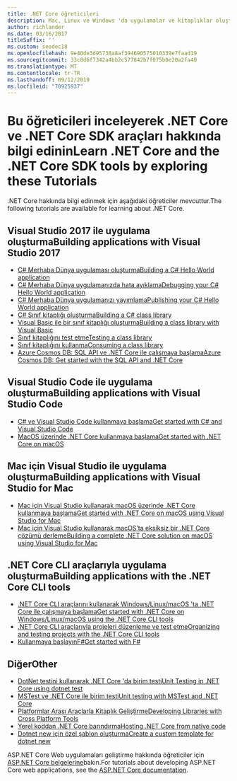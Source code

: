 ```yaml
---
title: .NET Core öğreticileri
description: Mac, Linux ve Windows 'da uygulamalar ve kitaplıklar oluşturmak için .NET Core 'u öğrenmeye yönelik öğreticileri izleyin.
author: richlander
ms.date: 03/16/2017
titleSuffix: ''
ms.custom: seodec18
ms.openlocfilehash: 9e40de3d95738a8af394690575010339e7faad19
ms.sourcegitcommit: 33c8d6f7342a4bb2c577842b7f075b0e20a2fa40
ms.translationtype: MT
ms.contentlocale: tr-TR
ms.lasthandoff: 09/12/2019
ms.locfileid: "70925937"
---
```

# <a name="learn-net-core-and-the-net-core-sdk-tools-by-exploring-these-tutorials"></a><span data-ttu-id="3bef9-103">Bu öğreticileri inceleyerek .NET Core ve .NET Core SDK araçları hakkında bilgi edinin</span><span class="sxs-lookup"><span data-stu-id="3bef9-103">Learn .NET Core and the .NET Core SDK tools by exploring these Tutorials</span></span>

<span data-ttu-id="3bef9-104">.NET Core hakkında bilgi edinmek için aşağıdaki öğreticiler mevcuttur.</span><span class="sxs-lookup"><span data-stu-id="3bef9-104">The following tutorials are available for learning about .NET Core.</span></span>

## <a name="building-applications-with-visual-studio-2017"></a><span data-ttu-id="3bef9-105">Visual Studio 2017 ile uygulama oluşturma</span><span class="sxs-lookup"><span data-stu-id="3bef9-105">Building applications with Visual Studio 2017</span></span>

- [<span data-ttu-id="3bef9-106">C# Merhaba Dünya uygulaması oluşturma</span><span class="sxs-lookup"><span data-stu-id="3bef9-106">Building a C# Hello World application</span></span>](with-visual-studio.md)
- [<span data-ttu-id="3bef9-107">C# Merhaba Dünya uygulamanızda hata ayıklama</span><span class="sxs-lookup"><span data-stu-id="3bef9-107">Debugging your C# Hello World application</span></span>](debugging-with-visual-studio.md)
- [<span data-ttu-id="3bef9-108">C# Merhaba Dünya uygulamanızı yayımlama</span><span class="sxs-lookup"><span data-stu-id="3bef9-108">Publishing your C# Hello World application</span></span>](publishing-with-visual-studio.md)
- [<span data-ttu-id="3bef9-109">C# Sınıf kitaplığı oluşturma</span><span class="sxs-lookup"><span data-stu-id="3bef9-109">Building a C# class library</span></span>](library-with-visual-studio.md)
- [<span data-ttu-id="3bef9-110">Visual Basic ile bir sınıf kitaplığı oluşturma</span><span class="sxs-lookup"><span data-stu-id="3bef9-110">Building a class library with Visual Basic</span></span>](vb-library-with-visual-studio.md)
- [<span data-ttu-id="3bef9-111">Sınıf kitaplığını test etme</span><span class="sxs-lookup"><span data-stu-id="3bef9-111">Testing a class library</span></span>](testing-library-with-visual-studio.md)
- [<span data-ttu-id="3bef9-112">Sınıf kitaplığını kullanma</span><span class="sxs-lookup"><span data-stu-id="3bef9-112">Consuming a class library</span></span>](consuming-library-with-visual-studio.md)
- [<span data-ttu-id="3bef9-113">Azure Cosmos DB: SQL API ve .NET Core ile çalışmaya başlama</span><span class="sxs-lookup"><span data-stu-id="3bef9-113">Azure Cosmos DB: Get started with the SQL API and .NET Core</span></span>](/azure/cosmos-db/sql-api-dotnetcore-get-started)

## <a name="building-applications-with-visual-studio-code"></a><span data-ttu-id="3bef9-114">Visual Studio Code ile uygulama oluşturma</span><span class="sxs-lookup"><span data-stu-id="3bef9-114">Building applications with Visual Studio Code</span></span>

- [<span data-ttu-id="3bef9-115">C# ve Visual Studio Code kullanmaya başlama</span><span class="sxs-lookup"><span data-stu-id="3bef9-115">Get started with C# and Visual Studio Code</span></span>](with-visual-studio-code.md)
- [<span data-ttu-id="3bef9-116">MacOS üzerinde .NET Core kullanmaya başlama</span><span class="sxs-lookup"><span data-stu-id="3bef9-116">Get started with .NET Core on macOS</span></span>](using-on-macos.md)

## <a name="building-applications-with-visual-studio-for-mac"></a><span data-ttu-id="3bef9-117">Mac için Visual Studio ile uygulama oluşturma</span><span class="sxs-lookup"><span data-stu-id="3bef9-117">Building applications with Visual Studio for Mac</span></span>

- [<span data-ttu-id="3bef9-118">Mac için Visual Studio kullanarak macOS üzerinde .NET Core kullanmaya başlama</span><span class="sxs-lookup"><span data-stu-id="3bef9-118">Get started with .NET Core on macOS using Visual Studio for Mac</span></span>](using-on-mac-vs.md)
- [<span data-ttu-id="3bef9-119">Mac için Visual Studio kullanarak macOS’ta eksiksiz bir .NET Core çözümü derleme</span><span class="sxs-lookup"><span data-stu-id="3bef9-119">Building a complete .NET Core solution on macOS using Visual Studio for Mac</span></span>](using-on-mac-vs-full-solution.md)

## <a name="building-applications-with-the-net-core-cli-tools"></a><span data-ttu-id="3bef9-120">.NET Core CLI araçlarıyla uygulama oluşturma</span><span class="sxs-lookup"><span data-stu-id="3bef9-120">Building applications with the .NET Core CLI tools</span></span>

- [<span data-ttu-id="3bef9-121">.NET Core CLI araçlarını kullanarak Windows/Linux/macOS 'ta .NET Core ile çalışmaya başlama</span><span class="sxs-lookup"><span data-stu-id="3bef9-121">Get started with .NET Core on Windows/Linux/macOS using the .NET Core CLI tools</span></span>](using-with-xplat-cli.md)
- [<span data-ttu-id="3bef9-122">.NET Core CLI araçlarıyla projeleri düzenleme ve test etme</span><span class="sxs-lookup"><span data-stu-id="3bef9-122">Organizing and testing projects with the .NET Core CLI tools</span></span>](testing-with-cli.md)
- [<span data-ttu-id="3bef9-123">Kullanmaya başlayınF#</span><span class="sxs-lookup"><span data-stu-id="3bef9-123">Get started with F#</span></span>](../../fsharp/get-started/get-started-command-line.md)

## <a name="other"></a><span data-ttu-id="3bef9-124">Diğer</span><span class="sxs-lookup"><span data-stu-id="3bef9-124">Other</span></span>

- [<span data-ttu-id="3bef9-125">DotNet testini kullanarak .NET Core 'da birim testi</span><span class="sxs-lookup"><span data-stu-id="3bef9-125">Unit Testing in .NET Core using dotnet test</span></span>](../testing/unit-testing-with-dotnet-test.md)
- [<span data-ttu-id="3bef9-126">MSTest ve .NET Core ile birim testi</span><span class="sxs-lookup"><span data-stu-id="3bef9-126">Unit testing with MSTest and .NET Core</span></span>](../testing/unit-testing-with-mstest.md)
- [<span data-ttu-id="3bef9-127">Platformlar Arası Araçlarla Kitaplık Geliştirme</span><span class="sxs-lookup"><span data-stu-id="3bef9-127">Developing Libraries with Cross Platform Tools</span></span>](libraries.md)
- [<span data-ttu-id="3bef9-128">Yerel koddan .NET Core barındırma</span><span class="sxs-lookup"><span data-stu-id="3bef9-128">Hosting .NET Core from native code</span></span>](netcore-hosting.md)
- [<span data-ttu-id="3bef9-129">Dotnet new için özel şablon oluşturma</span><span class="sxs-lookup"><span data-stu-id="3bef9-129">Create a custom template for dotnet new</span></span>](create-custom-template.md)

<span data-ttu-id="3bef9-130">ASP.NET Core Web uygulamaları geliştirme hakkında öğreticiler için [ASP.NET Core belgelerine](/aspnet/core/)bakın.</span><span class="sxs-lookup"><span data-stu-id="3bef9-130">For tutorials about developing ASP.NET Core web applications, see the [ASP.NET Core documentation](/aspnet/core/).</span></span>
